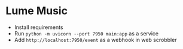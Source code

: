 Lume Music
==========

- Install requirements
- Run `python -m uvicorn --port 7950 main:app` as a service
- Add `http://localhost:7950/event` as a webhook in web scrobbler
